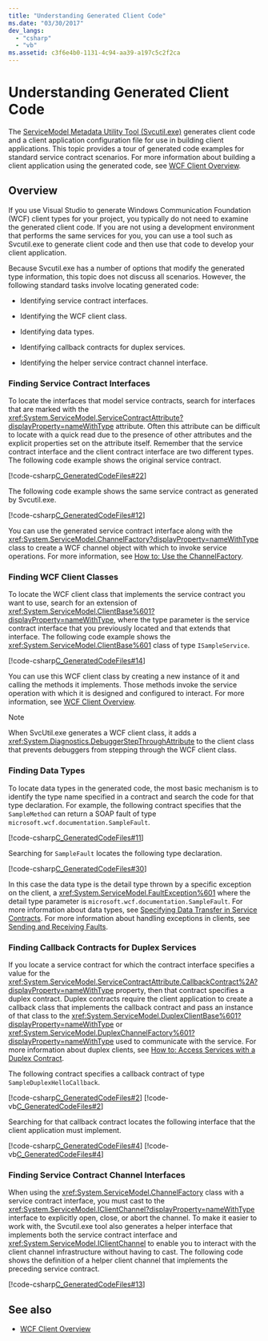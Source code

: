 ```yaml
---
title: "Understanding Generated Client Code"
ms.date: "03/30/2017"
dev_langs: 
  - "csharp"
  - "vb"
ms.assetid: c3f6e4b0-1131-4c94-aa39-a197c5c2f2ca
---
```

# Understanding Generated Client Code
The [ServiceModel Metadata Utility Tool (Svcutil.exe)](../../../../docs/framework/wcf/servicemodel-metadata-utility-tool-svcutil-exe.md) generates client code and a client application configuration file for use in building client applications. This topic provides a tour of generated code examples for standard service contract scenarios. For more information about building a client application using the generated code, see [WCF Client Overview](../../../../docs/framework/wcf/wcf-client-overview.md).  
  
## Overview  
 If you use Visual Studio to generate Windows Communication Foundation (WCF) client types for your project, you typically do not need to examine the generated client code. If you are not using a development environment that performs the same services for you, you can use a tool such as Svcutil.exe to generate client code and then use that code to develop your client application.  
  
 Because Svcutil.exe has a number of options that modify the generated type information, this topic does not discuss all scenarios. However, the following standard tasks involve locating generated code:  
  
- Identifying service contract interfaces.  
  
- Identifying the WCF client class.  
  
- Identifying data types.  
  
- Identifying callback contracts for duplex services.  
  
- Identifying the helper service contract channel interface.  
  
### Finding Service Contract Interfaces  
 To locate the interfaces that model service contracts, search for interfaces that are marked with the <xref:System.ServiceModel.ServiceContractAttribute?displayProperty=nameWithType> attribute. Often this attribute can be difficult to locate with a quick read due to the presence of other attributes and the explicit properties set on the attribute itself. Remember that the service contract interface and the client contract interface are two different types. The following code example shows the original service contract.  
  
 [!code-csharp[C_GeneratedCodeFiles#22](../../../../samples/snippets/csharp/VS_Snippets_CFX/c_generatedcodefiles/cs/proxycode.cs#22)]  
  
 The following code example shows the same service contract as generated by Svcutil.exe.  
  
 [!code-csharp[C_GeneratedCodeFiles#12](../../../../samples/snippets/csharp/VS_Snippets_CFX/c_generatedcodefiles/cs/proxycode.cs#12)]  
  
 You can use the generated service contract interface along with the <xref:System.ServiceModel.ChannelFactory?displayProperty=nameWithType> class to create a WCF channel object with which to invoke service operations. For more information, see [How to: Use the ChannelFactory](../../../../docs/framework/wcf/feature-details/how-to-use-the-channelfactory.md).  
  
### Finding WCF Client Classes  
 To locate the WCF client class that implements the service contract you want to use, search for an extension of <xref:System.ServiceModel.ClientBase%601?displayProperty=nameWithType>, where the type parameter is the service contract interface that you previously located and that extends that interface. The following code example shows the <xref:System.ServiceModel.ClientBase%601> class of type `ISampleService`.  
  
 [!code-csharp[C_GeneratedCodeFiles#14](../../../../samples/snippets/csharp/VS_Snippets_CFX/c_generatedcodefiles/cs/proxycode.cs#14)]  
  
 You can use this WCF client class by creating a new instance of it and calling the methods it implements. Those methods invoke the service operation with which it is designed and configured to interact. For more information, see [WCF Client Overview](../../../../docs/framework/wcf/wcf-client-overview.md).  
  
> [!NOTE]
>  When SvcUtil.exe generates a WCF client class, it adds a <xref:System.Diagnostics.DebuggerStepThroughAttribute> to the client class that prevents debuggers from stepping through the WCF client class.  
  
### Finding Data Types  
 To locate data types in the generated code, the most basic mechanism is to identify the type name specified in a contract and search the code for that type declaration. For example, the following contract specifies that the `SampleMethod` can return a SOAP fault of type `microsoft.wcf.documentation.SampleFault`.  
  
 [!code-csharp[C_GeneratedCodeFiles#11](../../../../samples/snippets/csharp/VS_Snippets_CFX/c_generatedcodefiles/cs/proxycode.cs#11)]  
  
 Searching for `SampleFault` locates the following type declaration.  
  
 [!code-csharp[C_GeneratedCodeFiles#30](../../../../samples/snippets/csharp/VS_Snippets_CFX/c_generatedcodefiles/cs/proxycode.cs#30)]  
  
 In this case the data type is the detail type thrown by a specific exception on the client, a <xref:System.ServiceModel.FaultException%601> where the detail type parameter is `microsoft.wcf.documentation.SampleFault`. For more information about data types, see [Specifying Data Transfer in Service Contracts](../../../../docs/framework/wcf/feature-details/specifying-data-transfer-in-service-contracts.md). For more information about handling exceptions in clients, see [Sending and Receiving Faults](../../../../docs/framework/wcf/sending-and-receiving-faults.md).  
  
### Finding Callback Contracts for Duplex Services  
 If you locate a service contract for which the contract interface specifies a value for the <xref:System.ServiceModel.ServiceContractAttribute.CallbackContract%2A?displayProperty=nameWithType> property, then that contract specifies a duplex contract. Duplex contracts require the client application to create a callback class that implements the callback contract and pass an instance of that class to the <xref:System.ServiceModel.DuplexClientBase%601?displayProperty=nameWithType> or <xref:System.ServiceModel.DuplexChannelFactory%601?displayProperty=nameWithType> used to communicate with the service. For more information about duplex clients, see [How to: Access Services with a Duplex Contract](../../../../docs/framework/wcf/feature-details/how-to-access-services-with-a-duplex-contract.md).  
  
 The following contract specifies a callback contract of type `SampleDuplexHelloCallback`.  
  
 [!code-csharp[C_GeneratedCodeFiles#2](../../../../samples/snippets/csharp/VS_Snippets_CFX/c_generatedcodefiles/cs/duplexproxycode.cs#2)]
 [!code-vb[C_GeneratedCodeFiles#2](../../../../samples/snippets/visualbasic/VS_Snippets_CFX/c_generatedcodefiles/vb/duplexproxycode.vb#2)]  
  
 Searching for that callback contract locates the following interface that the client application must implement.  
  
 [!code-csharp[C_GeneratedCodeFiles#4](../../../../samples/snippets/csharp/VS_Snippets_CFX/c_generatedcodefiles/cs/duplexproxycode.cs#4)]
 [!code-vb[C_GeneratedCodeFiles#4](../../../../samples/snippets/visualbasic/VS_Snippets_CFX/c_generatedcodefiles/vb/duplexproxycode.vb#4)]  
  
### Finding Service Contract Channel Interfaces  
 When using the <xref:System.ServiceModel.ChannelFactory> class with a service contract interface, you must cast to the <xref:System.ServiceModel.IClientChannel?displayProperty=nameWithType> interface to explicitly open, close, or abort the channel. To make it easier to work with, the Svcutil.exe tool also generates a helper interface that implements both the service contract interface and <xref:System.ServiceModel.IClientChannel> to enable you to interact with the client channel infrastructure without having to cast. The following code shows the definition of a helper client channel that implements the preceding service contract.  
  
 [!code-csharp[C_GeneratedCodeFiles#13](../../../../samples/snippets/csharp/VS_Snippets_CFX/c_generatedcodefiles/cs/proxycode.cs#13)]  
  
## See also

- [WCF Client Overview](../../../../docs/framework/wcf/wcf-client-overview.md)
